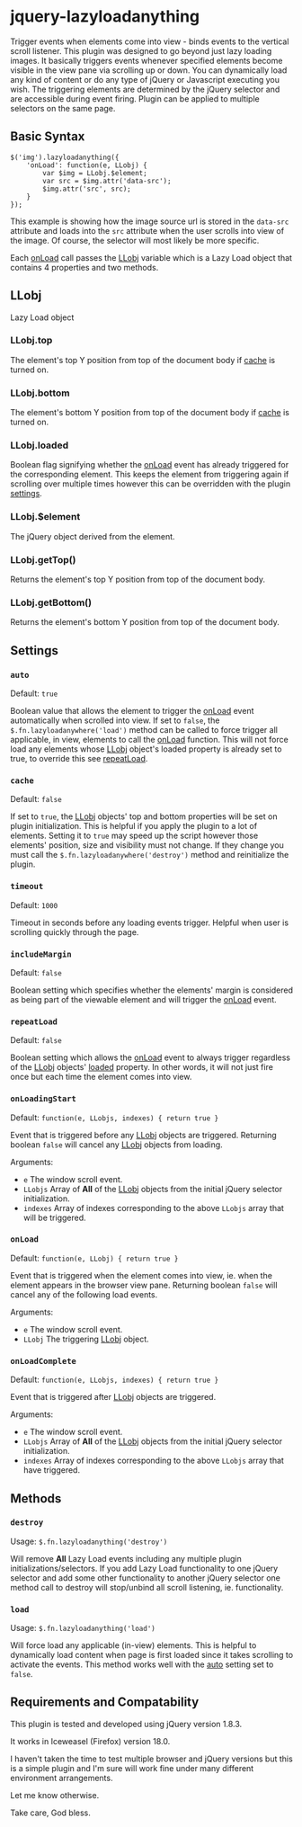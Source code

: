 jquery-lazyloadanything
=======================

Trigger events when elements come into view - binds events to the vertical scroll listener. This plugin was designed to go beyond just lazy loading images. It basically triggers events whenever specified elements become visible in the view pane via scrolling up or down. You can dynamically load any kind of content or do any type of jQuery or Javascript executing you wish. The triggering elements are determined by the jQuery selector and are accessible during event firing. Plugin can be applied to multiple selectors on the same page.

Basic Syntax
------------

    $('img').lazyloadanything({
        'onLoad': function(e, LLobj) {
            var $img = LLobj.$element;
            var src = $img.attr('data-src');
            $img.attr('src', src);
        }
    });
    
This example is showing how the image source url is stored in the `data-src` attribute and loads into the `src` attribute when the user scrolls into view of the image. Of course, the selector will most likely be more specific.

Each [onLoad](#onload) call passes the [LLobj](#llobj) variable which is a Lazy Load object that contains 4 properties and two methods.

LLobj
-----
Lazy Load object

### LLobj.top
The element's top Y position from top of the document body if [cache](#cache) is turned on.

### LLobj.bottom
The element's bottom Y position from top of the document body if [cache](#cache) is turned on.

### LLobj.loaded
Boolean flag signifying whether the [onLoad](#onload) event has already triggered for the corresponding element. This keeps the element from triggering again if scrolling over multiple times however this can be overridden with the plugin [settings](#settings).

### LLobj.$element
The jQuery object derived from the element.

### LLobj.getTop()
Returns the element's top Y position from top of the document body.

### LLobj.getBottom()
Returns the element's bottom Y position from top of the document body.

Settings
--------
### `auto`

Default: `true`

Boolean value that allows the element to trigger the [onLoad](#onload) event automatically when scrolled into view. If set to `false`, the `$.fn.lazyloadanywhere('load')` method can be called to force trigger all applicable, in view, elements to call the [onLoad](#onload) function. This will not force load any elements whose [LLobj](#llobj) object's loaded property is already set to true, to override this see [repeatLoad](#repeatload).

### `cache`

Default: `false`

If set to `true`, the [LLobj](#llobj) objects' top and bottom properties will be set on plugin initialization. This is helpful if you apply the plugin to a lot of elements. Setting it to `true` may speed up the script however those elements' position, size and visibility must not change. If they change you must call the `$.fn.lazyloadanywhere('destroy')` method and reinitialize the plugin.

### `timeout`

Default: `1000`

Timeout in seconds before any loading events trigger. Helpful when user is scrolling quickly through the page.

### `includeMargin`

Default: `false`

Boolean setting which specifies whether the elements' margin is considered as being part of the viewable element and will trigger the [onLoad](#onload) event.

### `repeatLoad`

Default: `false`

Boolean setting which allows the [onLoad](#onload) event to always trigger regardless of the [LLobj](#llobj) objects' [loaded](#llobjloaded) property. In other words, it will not just fire once but each time the element comes into view.

### `onLoadingStart`

Default: `function(e, LLobjs, indexes) { return true }`

Event that is triggered before any [LLobj](#llobj) objects are triggered. Returning boolean `false` will cancel any [LLobj](#llobj) objects from loading.

Arguments:
+ `e` The window scroll event.
+ `LLobjs` Array of **All** of the [LLobj](#llobj) objects from the initial jQuery selector initialization.
+ `indexes` Array of indexes corresponding to the above `LLobjs` array that will be triggered.

### `onLoad`

Default: `function(e, LLobj) { return true }`

Event that is triggered when the element comes into view, ie. when the element appears in the browser view pane. Returning boolean `false` will cancel any of the following load events.

Arguments:
+ `e` The window scroll event.
+ `LLobj` The triggering [LLobj](#llobj) object.

### `onLoadComplete`

Default: `function(e, LLobjs, indexes) { return true }`

Event that is triggered after [LLobj](#llobj) objects are triggered.

Arguments:
+ `e` The window scroll event.
+ `LLobjs` Array of **All** of the [LLobj](#llobj) objects from the initial jQuery selector initialization.
+ `indexes` Array of indexes corresponding to the above `LLobjs` array that have triggered.

Methods
-------
### `destroy`

Usage: `$.fn.lazyloadanything('destroy')`

Will remove **All** Lazy Load events including any multiple plugin initializations/selectors. If you add Lazy Load functionality to one jQuery selector and add some other functionality to another jQuery selector one method call to destroy will stop/unbind all scroll listening, ie. functionality.

### `load`

Usage: `$.fn.lazyloadanything('load')`

Will force load any applicable (in-view) elements. This is helpful to dynamically load content when page is first loaded since it takes scrolling to activate the events. This method works well with the [auto](#auto) setting set to `false`.

Requirements and Compatability
------------

This plugin is tested and developed using jQuery version 1.8.3.

It works in Iceweasel (Firefox) version 18.0.

I haven't taken the time to test multiple browser and jQuery versions but this is a simple plugin and I'm sure will work fine under many different environment arrangements.

Let me know otherwise.

Take care, God bless.
